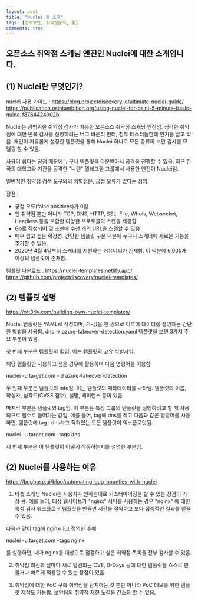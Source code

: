 ```yaml
---
layout: post
title: "Nuclei 툴 소개"
tags: [정보보안, 취약점분석, 툴]
comments: true
---
```


오픈소스 취약점 스캐닝 엔진인 Nuclei에 대한 소개입니다.
--- 

## (1) Nuclei란 무엇인가?
nuclei 사용 가이드 : https://blog.projectdiscovery.io/ultimate-nuclei-guide/
https://publication.osintambition.org/using-nuclei-for-osint-5-minute-basic-guide-f8764424902b

Nuclei는 광범위한 취약점 검사가 가능한 오픈소스 취약점 스캐닝 엔진임. 심각한 취약점에 대한 반복 검사를 진행하려는 버그 바운티 헌터, 침투 테스터들한테 인기를 끌고 있음.
개인이 자유롭게 설정한 템플릿을 통해 Nuclei 하나로 모든 종류의 보안 검사를 모델링 할 수 있음.

사용이 쉽다는 장점 때문에 누구나 템플릿을 다운받아서 공격을 진행할 수 있음. 최근 한국의 대학교와 기관을 공격한 "니엔" 텔레그램 그룹에서 사용한 엔진이 Nuclei임.

일반적인 취약점 검색 도구와의 차별점은, 긍정 오류가 없다는 점임. 


장점 :
- 긍정 오류(false positives)가 0임
- 웹 취약점 뿐만 아니라 TCP, DNS, HTTP, SSL, File, Whois, Websocket, Headless 등을 포함한 다양한 프로토콜의 스캔을 제공함
- Go로 작성되어 몇 초만에 수천 개의 URL을 스캔할 수 있음
- 매우 쉽고 높은 확장성. 간단한 템플릿 구문 덕분에 누구나 스캐너에 새로운 기능을 추가할 수 있음.
- 2020년 4월 4일부터 스캐너를 지원하는 커뮤니티가 존재함. 이 덕분에 6,000개 이상의 템플릿이 존재함.

템플릿 다운로드 : https://nuclei-templates.netlify.app/
https://github.com/projectdiscovery/nuclei-templates/


## (2) 템플릿 설명
https://ott3rly.com/building-own-nuclei-templates/

Nuclei 템플릿은 YAML로 작성되며, 키-값을 한 쌍으로 이루어 데이터를 설명하는 간단한 방법을 사용함. dns -> azure-takeover-detection.yaml 템플릿을 보면 3가지 주요 부분이 있음.

첫 번째 부분은 템플릿의 ID임. 이는 템플릿의 고유 식별자임.

해당 템플릿만 사용하고 싶을 경우에 활용하며 다음 명령어를 이용함

nuclei -u target.com -id azure-takeover-detection 

두 번째 부분은 템플릿의 info임. 이는 템플릿의 메타데이터를 나타냄. 템플릿의 이름, 작성자, 심각도(CVSS 점수), 설명, 래퍼런스 등이 있음.

마지막 부분은 템플릿의 tag임. 이 부분은 특정 그룹의 템플릿을 실행하려고 할 때 사용되므로 필수로 들어가는 값임. 예를 들어, tag에 dns를 적고 다음과 같은 명령어를 사용하면,
템플릿에 tag : dns라고 적혀있는 모든 템플릿이 익스플로잇됨.

nuclei -u target.com -tags dns

세 번째 부분은 이 템플릿이 어떻게 작동하는지를 설명한 부분임. 


## (2) Nuclei를 사용하는 이유
https://bugbase.ai/blog/automating-bug-bounties-with-nuclei

1. 타겟 스캐닝
Nuclei는 사용자가 원하는대로 커스터마이징을 할 수 있는 장점이 가장 큼. 예를 들어, 대상 웹사이트가 "nginx" 서버를 사용하는 경우 "nginx" 에 대한 특정
검사 워크플로우 템플릿을 만들면 시간을 절약하고 보다 집중적인 결과를 얻을 수 있음.

다음과 같이 tag에 nginx라고 정의한 후에 

nuclei -u target.com -tags nginx

를 실행하면, 내가 nginx를 대상으로 점검하고 싶은 취약점 목록을 전부 검사할 수 있음.

2. 취약점 최신화
날마다 새로 발견되는 CVE, 0-Days 등에 대한 템플릿을 스스로 만들거나 빠르게 적용할 수 있는 장점이 있음.

3. 취약점에 대한 PoC 구축
취약점을 탐지하는 것 뿐만 아니라 PoC 데모를 위한 템플릿 제작도 가능함. 보안팀의 취약점 재현 노력을 간소화 할 수 있음.





















